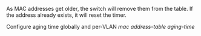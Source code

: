 As MAC addresses get older, the switch will remove them from the table.
If the address already exists, it will reset the timer.

Configure aging time globally and per-VLAN
*mac address-table aging-time*
